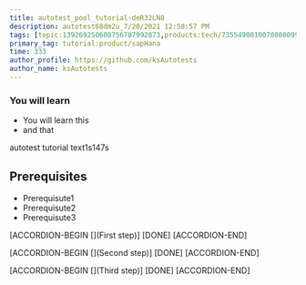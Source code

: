 ```yaml
---
title: autotest_pool_tutorial-deR32LN8
description: autotest68dm2u_7/20/2021 12:58:57 PM
tags: [topic:139269250608756787992873,products:tech/73554900100700000996,tutorial:experience/advanced]
primary_tag: tutorial:product/sapHana
time: 333
author_profile: https://github.com/ksAutotests
author_name: ksAutotests
---
```

### You will learn
- You will learn this
- and that

autotest tutorial text1s147s

## Prerequisites
- Prerequisute1
- Prerequisute2
- Prerequisute3

[ACCORDION-BEGIN [](First step)]
[DONE]
[ACCORDION-END]

[ACCORDION-BEGIN [](Second step)]
[DONE]
[ACCORDION-END]

[ACCORDION-BEGIN [](Third step)]
[DONE]
[ACCORDION-END]

